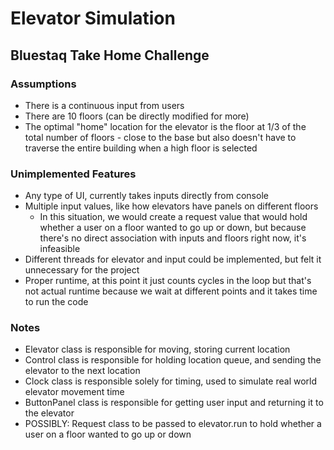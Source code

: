 # Elevator Simulation

## Bluestaq Take Home Challenge

### Assumptions

- There is a continuous input from users
- There are 10 floors (can be directly modified for more)
- The optimal "home" location for the elevator is the floor at 1/3 of the total number of floors - close to the base but also doesn't have to traverse the entire building when a high floor is selected

### Unimplemented Features

- Any type of UI, currently takes inputs directly from console
- Multiple input values, like how elevators have panels on different floors
  - In this situation, we would create a request value that would hold whether a user on a floor wanted to go up or down, but because there's no direct association with inputs and floors right now, it's infeasible
- Different threads for elevator and input could be implemented, but felt it unnecessary for the project
- Proper runtime, at this point it just counts cycles in the loop but that's not actual runtime because we wait at different points and it takes time to run the code

### Notes

- Elevator class is responsible for moving, storing current location
- Control class is responsible for holding location queue, and sending the elevator to the next location
- Clock class is responsible solely for timing, used to simulate real world elevator movement time
- ButtonPanel class is responsible for getting user input and returning it to the elevator
- POSSIBLY: Request class to be passed to elevator.run to hold whether a user on a floor wanted to go up or down
